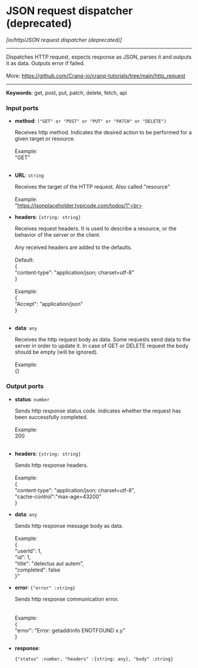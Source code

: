 # JSON request dispatcher (deprecated)

_[io/http/JSON request dispatcher (deprecated)]_

---

Dispatches HTTP request, expects response as JSON, parses it and outputs it as data. Outputs error if failed.<br>
<br>
More: https://github.com/Cranq-io/cranq-tutorials/tree/main/http_request<br>

---

__Keywords__: get, post, put, patch, delete, fetch, api

### Input ports

* __method__: ` ("GET" or "POST" or "PUT" or "PATCH" or "DELETE") `


    Receives http method. Indicates the desired action to be performed for a given target or resource.<br>
    <br>
    Example:<br>
    "GET"<br>
    <br>


* __URL__: ` string `


    Receives the target of the HTTP request. Also called "resource" <br>
    <br>
    Example:<br>
    "https://jsonplaceholder.typicode.com/todos/1"<br>
    <br>


* __headers__: ` {string: string} `


    Receives request headers. It is  used to describe a resource, or the behavior of the server or the client.<br>
    <br>
    Any received headers are added to the defaults.<br>
    <br>
    Default:<br>
    {<br>
      "content-type": "application/json; charset=utf-8"<br>
    }<br>
    <br>
    Example: <br>
    {<br>
    "Accept": "application/json"<br>
    }<br>
    <br>


* __data__: ` any `


    Receives the http request body as data. Some requests send data to the server in order to update it. In case of GET or DELETE request the body should be empty (will be ignored).<br>
    <br>
    Example:<br>
    {}<br>

### Output ports

* __status__: ` number `


    Sends http response status code. Indicates whether the request has been  successfully completed.<br>
    <br>
    Example:<br>
    200<br>
    <br>


* __headers__: ` {string: string} `


    Sends http response headers.<br>
    <br>
    Example:<br>
    {<br>
    "content-type": "application/json; charset=utf-8",<br>
    "cache-control":"max-age=43200"<br>
    }<br>


* __data__: ` any `


    Sends http response message body as data.<br>
    <br>
    Example:<br>
    {<br>
      "userId": 1, <br>
      "id": 1, <br>
      "title": "delectus aut autem",  <br>
      "completed": false<br>
    }"<br>


* __error__: ` {"error" :string} `


    Sends http response communication error.<br>
    <br>
    <br>
    Example:<br>
    {<br>
      "error": "Error: getaddrinfo ENOTFOUND x.y"<br>
    }<br>


* __response__: 
    ```
    {"status" :number, "headers" :{string: any}, "body" :string}
    ```

